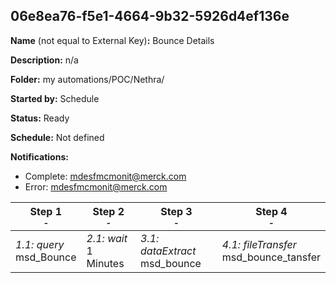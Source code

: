 ## 06e8ea76-f5e1-4664-9b32-5926d4ef136e

**Name** (not equal to External Key)**:** Bounce Details

**Description:** n/a

**Folder:** my automations/POC/Nethra/

**Started by:** Schedule

**Status:** Ready

**Schedule:** Not defined

**Notifications:**

* Complete: mdesfmcmonit@merck.com
* Error: mdesfmcmonit@merck.com

| Step 1<br>_<small>-</small>_ | Step 2<br>_<small>-</small>_ | Step 3<br>_<small>-</small>_ | Step 4<br>_<small>-</small>_ |
| --- | --- | --- | --- |
| _1.1: query_<br>msd_Bounce | _2.1: wait_<br>1 Minutes | _3.1: dataExtract_<br>msd_bounce | _4.1: fileTransfer_<br>msd_bounce_tansfer |
